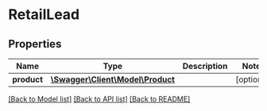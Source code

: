 # RetailLead

## Properties
Name | Type | Description | Notes
------------ | ------------- | ------------- | -------------
**product** | [**\Swagger\Client\Model\Product**](Product.md) |  | [optional] 

[[Back to Model list]](../README.md#documentation-for-models) [[Back to API list]](../README.md#documentation-for-api-endpoints) [[Back to README]](../README.md)


